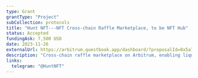 ```yaml
---
type: Grant
grantType: "Project"
subCollection: protocols
title: "Hunt NFT---NFT Cross-chain Raffle Marketplace, to be NFT Hub"
status: Accepted
fundingAsk: 7,500 USD
date: 2023-11-26
externalUrl: https://arbitrum.questbook.app/dashboard/?proposalId=0x5a7&role=community&chainId=10&grantId=0x4494cf7375aa61c9a483259737c14b3dba6c04e6&isRenderingProposalBody=true
description: "Cross-chain raffle marketplace on Arbitrum, enabling liquidity for expensive NFT transactions, thriving with over 500 lotteries."
links:
  telegram: "@HuntNFT"
---
```

